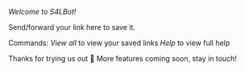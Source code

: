 _Welcome to S4LBot!_

Send/forward your link here to save it.

Commands:
*View all*  to view your saved links
*Help*      to view full help

Thanks for trying us out 💛
More features coming soon, stay in touch!